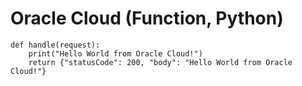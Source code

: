 # Oracle Cloud (Function, Python)

```
def handle(request):
    print("Hello World from Oracle Cloud!")
    return {"statusCode": 200, "body": "Hello World from Oracle Cloud!"}
```
